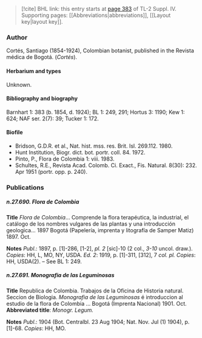 > [!cite] BHL link: this entry starts at [page 383](https://www.biodiversitylibrary.org/item/103860#page/393/mode/1up) of TL-2 Suppl. IV.
> Supporting pages: [[Abbreviations|abbreviations]], [[Layout key|layout key]].

### Author

Cortés, Santiago (1854-1924), Colombian botanist, published in the Revista médica de Bogotá. (*Cortés*).

#### Herbarium and types

Unknown.

#### Bibliography and biography

Barnhart 1: 383 (b. 1854, d. 1924); BL 1: 249, 291; Hortus 3: 1190; Kew 1: 624; NAF ser. 2(7): 39; Tucker 1: 172.

#### Biofile

- Bridson, G.D.R. et al., Nat. hist. mss. res. Brit. Isl. 269.112. 1980.
- Hunt Institution, Biogr. dict. bot. portr. coll. 84. 1972.
- Pinto, P., Flora de Colombia 1: viii. 1983.
- Schultes, R.E., Revista Acad. Colomb. Ci. Exact., Fis. Natural. 8(30): 232. Apr 1951 (portr. opp. p. 240).

### Publications

##### n.27.690. Flora de Colombia

**Title**
*Flora de Colombia*... Comprende la flora terapéutica, la industrial, el catálogo de los nombres vulgares de las plantas y una introducción geologica... 1897 Bogotá (Papelería, imprenta y litografía de Samper Matiz) 1897. Oct.

**Notes**
*Publ*.: 1897, p. \[1\]-286, \[1-2\], *pl. 2* \[sic\]-10 (2 col., *3-10* uncol. draw.). *Copies*: HH, L, MO, NY, USDA.
*Ed. 2*: 1919, p. \[1\]-311, \[312\], 7 *col. pl. Copies*: HH, USDA(2). – See BL 1: 249.

##### n.27.691. Monografia de las Leguminosas

**Title**
Republica de Colombia. Trabajos de la Oficina de Historia natural. Seccion de Biologia. *Monografia de las Leguminosas* é introduccion al estudio de la flora de Colombia ... Bogotá (Imprenta Nacional) 1901. Oct.
**Abbreviated title**: *Monogr. Legum.*

**Notes**
*Publ*.: 1904 (Bot. Centralbl. 23 Aug 1904; Nat. Nov. Jul (1) 1904), p. \[1\]-68. *Copies*: HH, MO.

